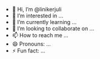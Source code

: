 - 👋 Hi, I’m @linikerjuli
- 👀 I’m interested in ...
- 🌱 I’m currently learning ...
- 💞️ I’m looking to collaborate on ...
- 📫 How to reach me ...
- 😄 Pronouns: ...
- ⚡ Fun fact: ...

<!---
linikerjuli/linikerjuli is a ✨ special ✨ repository because its `README.md` (this file) appears on your GitHub profile.
You can click the Preview link to take a look at your changes.
--->
